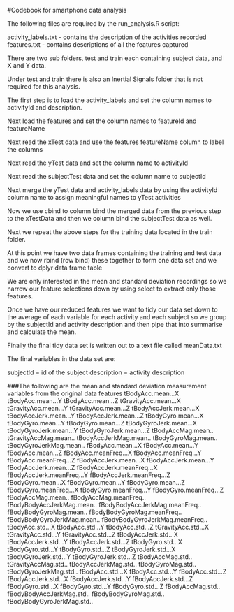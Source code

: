 #Codebook for smartphone data analysis

The following files are required by the run_analysis.R script:

activity_labels.txt - contains the description of the activities recorded
features.txt - contains descriptions of all the features captured

There are two sub folders, test and train each containing subject data, and X and Y data.

Under test and train there is also an Inertial Signals folder that is not required for
this analysis.

The first step is to load the activity_labels and set the column names to activityId and
description.

Next load the features and set the column names to featureId and featureName

Next read the xTest data and use the features featureName column to label the columns

Next read the yTest data and set the column name to activityId

Next read the subjectTest data and set the column name to subjectId

Next merge the yTest data and activity_labels data by using the activityId column name
to assign meaningful names to yTest activities

Now we use cbind to column bind the merged data from the previous step to the xTestData
and then we column bind the subjectTest data as well.

Next we repeat the above steps for the training data located in the train folder.

At this point we have two data frames containing the training and test data and we now
rbind (row bind) these together to form one data set and we convert to dplyr data frame
table

We are only interested in the mean and standard deviation recordings so we narrow our
feature selections down by using select to extract only those features.

Once we have our reduced features we want to tidy our data set down to the average 
of each variable for each activity and each subject so we group by the subjectId and
activity description and then pipe that into summarise and calculate the mean.

Finally the final tidy data set is written out to a text file called meanData.txt

The final variables in the data set are:

subjectId = id of the subject
description = activity description

###The following are the mean and standard deviation measurement variables from the original data features
tBodyAcc.mean...X
tBodyAcc.mean...Y
tBodyAcc.mean...Z
tGravityAcc.mean...X
tGravityAcc.mean...Y
tGravityAcc.mean...Z
tBodyAccJerk.mean...X
tBodyAccJerk.mean...Y
tBodyAccJerk.mean...Z
tBodyGyro.mean...X
tBodyGyro.mean...Y
tBodyGyro.mean...Z
tBodyGyroJerk.mean...X
tBodyGyroJerk.mean...Y
tBodyGyroJerk.mean...Z
tBodyAccMag.mean..
tGravityAccMag.mean..
tBodyAccJerkMag.mean..
tBodyGyroMag.mean..
tBodyGyroJerkMag.mean..
fBodyAcc.mean...X
fBodyAcc.mean...Y
fBodyAcc.mean...Z
fBodyAcc.meanFreq...X
fBodyAcc.meanFreq...Y
fBodyAcc.meanFreq...Z
fBodyAccJerk.mean...X
fBodyAccJerk.mean...Y
fBodyAccJerk.mean...Z
fBodyAccJerk.meanFreq...X
fBodyAccJerk.meanFreq...Y
fBodyAccJerk.meanFreq...Z
fBodyGyro.mean...X
fBodyGyro.mean...Y
fBodyGyro.mean...Z
fBodyGyro.meanFreq...X
fBodyGyro.meanFreq...Y
fBodyGyro.meanFreq...Z
fBodyAccMag.mean..
fBodyAccMag.meanFreq..
fBodyBodyAccJerkMag.mean..
fBodyBodyAccJerkMag.meanFreq..
fBodyBodyGyroMag.mean..
fBodyBodyGyroMag.meanFreq..
fBodyBodyGyroJerkMag.mean..
fBodyBodyGyroJerkMag.meanFreq..
tBodyAcc.std...X
tBodyAcc.std...Y
tBodyAcc.std...Z
tGravityAcc.std...X
tGravityAcc.std...Y
tGravityAcc.std...Z
tBodyAccJerk.std...X
tBodyAccJerk.std...Y
tBodyAccJerk.std...Z
tBodyGyro.std...X
tBodyGyro.std...Y
tBodyGyro.std...Z
tBodyGyroJerk.std...X
tBodyGyroJerk.std...Y
tBodyGyroJerk.std...Z
tBodyAccMag.std..
tGravityAccMag.std..
tBodyAccJerkMag.std..
tBodyGyroMag.std..
tBodyGyroJerkMag.std..
fBodyAcc.std...X
fBodyAcc.std...Y
fBodyAcc.std...Z
fBodyAccJerk.std...X
fBodyAccJerk.std...Y
fBodyAccJerk.std...Z
fBodyGyro.std...X
fBodyGyro.std...Y
fBodyGyro.std...Z
fBodyAccMag.std..
fBodyBodyAccJerkMag.std..
fBodyBodyGyroMag.std..
fBodyBodyGyroJerkMag.std..
